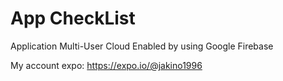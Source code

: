 # App CheckList

Application Multi-User Cloud Enabled by using Google Firebase

My account expo: https://expo.io/@jakino1996
